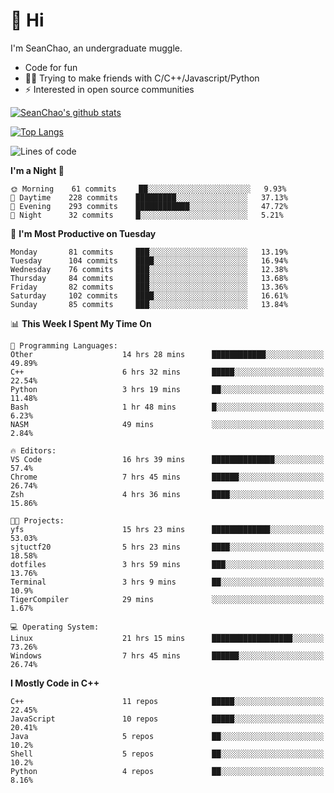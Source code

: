 # 👋 Hi
I'm SeanChao, an undergraduate muggle.

- Code for fun
- 👨‍💻 Trying to make friends with C/C++/Javascript/Python
- ⚡ Interested in open source communities

[![SeanChao's github stats](https://i-github-readme-stats.vercel.app/api?username=seanchao&show_icons=true)](https://github.com/anuraghazra/github-readme-stats)

[![Top Langs](https://i-github-readme-stats.vercel.app/api/top-langs/?username=seanchao&layout=compact)](https://github.com/anuraghazra/github-readme-stats)

<!--START_SECTION:waka-->
![Lines of code](https://img.shields.io/badge/From%20Hello%20World%20I%27ve%20Written-2.0%20million%20lines%20of%20code-blue)

**I'm a Night 🦉** 

```text
🌞 Morning    61 commits     ██░░░░░░░░░░░░░░░░░░░░░░░   9.93% 
🌆 Daytime    228 commits    █████████░░░░░░░░░░░░░░░░   37.13% 
🌃 Evening    293 commits    ████████████░░░░░░░░░░░░░   47.72% 
🌙 Night      32 commits     █░░░░░░░░░░░░░░░░░░░░░░░░   5.21%

```
📅 **I'm Most Productive on Tuesday** 

```text
Monday       81 commits     ███░░░░░░░░░░░░░░░░░░░░░░   13.19% 
Tuesday      104 commits    ████░░░░░░░░░░░░░░░░░░░░░   16.94% 
Wednesday    76 commits     ███░░░░░░░░░░░░░░░░░░░░░░   12.38% 
Thursday     84 commits     ███░░░░░░░░░░░░░░░░░░░░░░   13.68% 
Friday       82 commits     ███░░░░░░░░░░░░░░░░░░░░░░   13.36% 
Saturday     102 commits    ████░░░░░░░░░░░░░░░░░░░░░   16.61% 
Sunday       85 commits     ███░░░░░░░░░░░░░░░░░░░░░░   13.84%

```


📊 **This Week I Spent My Time On** 

```text
💬 Programming Languages: 
Other                    14 hrs 28 mins      ████████████░░░░░░░░░░░░░   49.89% 
C++                      6 hrs 32 mins       █████░░░░░░░░░░░░░░░░░░░░   22.54% 
Python                   3 hrs 19 mins       ██░░░░░░░░░░░░░░░░░░░░░░░   11.48% 
Bash                     1 hr 48 mins        █░░░░░░░░░░░░░░░░░░░░░░░░   6.23% 
NASM                     49 mins             ░░░░░░░░░░░░░░░░░░░░░░░░░   2.84%

🔥 Editors: 
VS Code                  16 hrs 39 mins      ██████████████░░░░░░░░░░░   57.4% 
Chrome                   7 hrs 45 mins       ██████░░░░░░░░░░░░░░░░░░░   26.74% 
Zsh                      4 hrs 36 mins       ████░░░░░░░░░░░░░░░░░░░░░   15.86%

🐱‍💻 Projects: 
yfs                      15 hrs 23 mins      █████████████░░░░░░░░░░░░   53.03% 
sjtuctf20                5 hrs 23 mins       ████░░░░░░░░░░░░░░░░░░░░░   18.58% 
dotfiles                 3 hrs 59 mins       ███░░░░░░░░░░░░░░░░░░░░░░   13.76% 
Terminal                 3 hrs 9 mins        ██░░░░░░░░░░░░░░░░░░░░░░░   10.9% 
TigerCompiler            29 mins             ░░░░░░░░░░░░░░░░░░░░░░░░░   1.67%

💻 Operating System: 
Linux                    21 hrs 15 mins      ██████████████████░░░░░░░   73.26% 
Windows                  7 hrs 45 mins       ██████░░░░░░░░░░░░░░░░░░░   26.74%

```

**I Mostly Code in C++** 

```text
C++                      11 repos            █████░░░░░░░░░░░░░░░░░░░░   22.45% 
JavaScript               10 repos            █████░░░░░░░░░░░░░░░░░░░░   20.41% 
Java                     5 repos             ██░░░░░░░░░░░░░░░░░░░░░░░   10.2% 
Shell                    5 repos             ██░░░░░░░░░░░░░░░░░░░░░░░   10.2% 
Python                   4 repos             ██░░░░░░░░░░░░░░░░░░░░░░░   8.16%

```



<!--END_SECTION:waka-->
